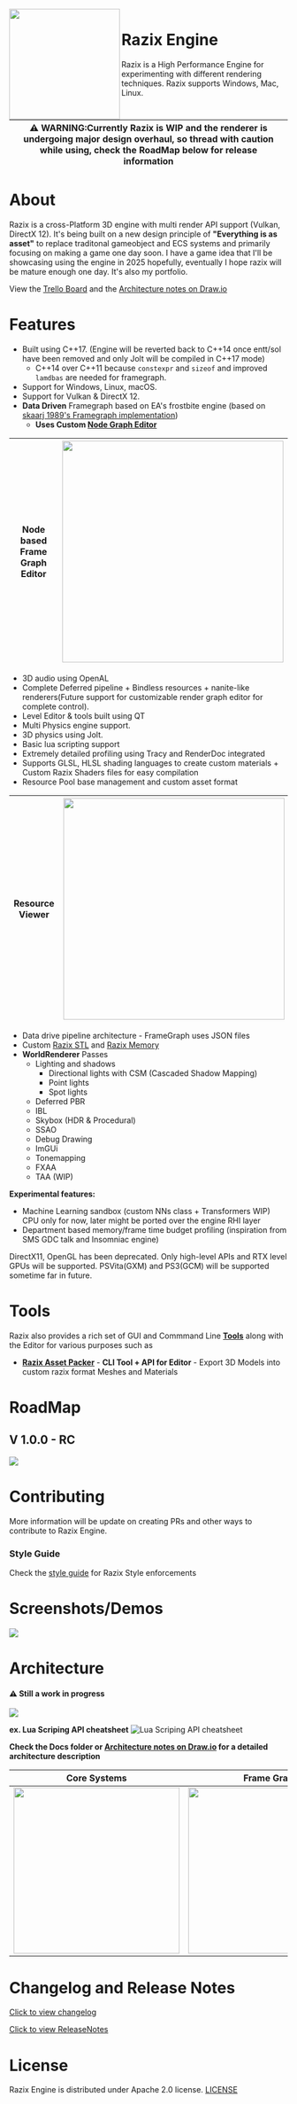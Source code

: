 <br>
<img width=200" align="left" src="https://github.com/Pikachuxxxx/Razix/blob/master/Branding/RazixLogo.png"> <h1> Razix Engine </h1>
Razix is a High Performance Engine for experimenting with different rendering techniques. Razix supports Windows, Mac, Linux. 

|:warning: WARNING:Currently Razix is WIP and the renderer is undergoing major design overhaul, so thread with caution while using, check the RoadMap below for release information |
| --- |

# About
Razix is a cross-Platform 3D engine with multi render API support (Vulkan, DirectX 12). It's being built on a new design principle of **"Everything is as asset"** to replace traditonal gameobject and ECS systems and primarily focusing on making a game one day soon. I have a game idea that I'll be showcasing using the engine in 2025 hopefully, eventually I hope razix will be mature enough one day. It's also my portfolio.

View the [Trello Board](https://trello.com/b/yvWKH1Xr/razix-engine) and the [Architecture notes on Draw.io](https://drive.google.com/file/d/1y5ZFf-h02z3cx6WmUzR8giKScvORzmwx/view?usp=sharing)

# Features
- Built using C++17. (Engine will be reverted back to C++14 once entt/sol have been removed and only Jolt will be compiled in C++17 mode)
	- C++14 over C++11 because `constexpr` and `sizeof` and improved `lamdbas` are needed for framegraph.
- Support for Windows, Linux, macOS.
- Support for Vulkan & DirectX 12.
- **Data Driven** Framegraph based on EA's frostbite engine (based on [skaarj
1989's Framegraph implementation](https://github.com/skaarj1989/FrameGraph))  
    - **Uses Custom [Node Graph Editor](https://github.com/Pikachuxxxx/QtNodeGraph)**

| Node based <br /> Frame Graph Editor  | <img src="./Branding/DemoImages/ReleaseNotes/Frame_Graph_Editor_design_demo_5.png" width="400"> |  
| ------------- | ------------- |

- 3D audio using OpenAL
- Complete Deferred pipeline + Bindless resources + nanite-like renderers(Future support for customizable render graph editor for complete control).
- Level Editor & tools built using QT
- Multi Physics engine support.
- 3D physics using Jolt.
- Basic lua scripting support
- Extremely detailed profiling using Tracy and RenderDoc integrated
- Supports GLSL, HLSL shading languages to create custom materials + Custom Razix Shaders files for easy compilation
- Resource Pool base management and custom asset format

| Resource Viewer | <img src="./Branding/DemoImages/ReleaseNotes/ResourceViewerPreview_2_Full.png" width="400"> |  
| ------------- | ------------- |

- Data drive pipeline architecture - FrameGraph uses JSON files
- Custom [Razix STL](https://github.com/Pikachuxxxx/RZSTL) and [Razix Memory](https://github.com/Pikachuxxxx/RazixMemory)
- **WorldRenderer** Passes
	- Lighting and shadows 
		- Directional lights with CSM (Cascaded Shadow Mapping)
		- Point lights
		- Spot lights
	- Deferred PBR 
	- IBL
	- Skybox (HDR & Procedural)
	- SSAO
	- Debug Drawing
	- ImGUi
	- Tonemapping
	- FXAA
	- TAA (WIP)

**Experimental features:**
  - Machine Learning sandbox (custom NNs class + Transformers WIP) CPU only for now, later might be ported over the engine RHI layer
  - Department based memory/frame time budget profiling (inspiration from SMS GDC talk and Insomniac engine)

DirectX11, OpenGL has been deprecated. Only high-level APIs and RTX level GPUs will be supported. PSVita(GXM) and PS3(GCM) will be supported sometime far in future.

# Tools
Razix also provides a rich set of GUI and Commmand Line [**Tools**](https://github.com/Pikachuxxxx/Razix/tree/master/Tools) along with the Editor for various purposes such as
- [**Razix Asset Packer**](https://github.com/Pikachuxxxx/RazixAssetPacker) - **CLI Tool + API for Editor** - Export 3D Models into custom razix format Meshes and Materials


# RoadMap

## V 1.0.0 - RC
![](./Docs/Architecture/RazixEngine-RoadMap-V1.0.0RC.png)

# Contributing
More information will be update on creating PRs and other ways to contribute to Razix Engine.
### Style Guide
Check the [style guide](./Docs/RazixStyleGuide.md) for Razix Style enforcements

# Screenshots/Demos
<img src="./Branding/DemoImages/ReleaseNotes/Razix Engine Editor 4_13_2024 7_14_21 PM.png">

# Architecture

#### :warning: Still a work in progress
![](./Docs/Architecture/RazixEngine-Architecture-V.1.0.0.RC.png)

**ex. Lua Scriping API cheatsheet** ![Lua Scriping API cheatsheet](./Docs/RazixLuaScriptingAPICheatSheet.png)

**Check the Docs folder or [Architecture notes on Draw.io](https://drive.google.com/file/d/1y5ZFf-h02z3cx6WmUzR8giKScvORzmwx/view?usp=sharing) for a detailed architecture description**

| Core Systems | Frame Graph |
| ----------- | ---------- |
| <img src="./Docs/Architecture/RazixEngine-CoreSystems.png" width="300">  |  <img src="./Docs/Architecture/Razix Engine-FrameGraph.png" width="300"> |

# Changelog and Release Notes

[Click to view changelog](./Docs/CHANGELOG.md)

[Click to view ReleaseNotes](./Docs/ReleaseNotes.md)

# License
Razix Engine is distributed under Apache 2.0 license. [LICENSE](https://github.com/Pikachuxxxx/Razix/blob/master/LICENSE)
